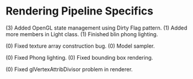 Rendering Pipeline Specifics
===

(3) Added OpenGL state management using Dirty Flag pattern.
(1) Added more members in Light class.
(1) Finished blin phong lighting.

(0) Fixed texture array construction bug.
(0) Model sampler.

(0) Fixed Phong lighting.
(0) Fixed bounding box rendering.

(0) Fixed glVertexAttribDivisor problem in renderer.